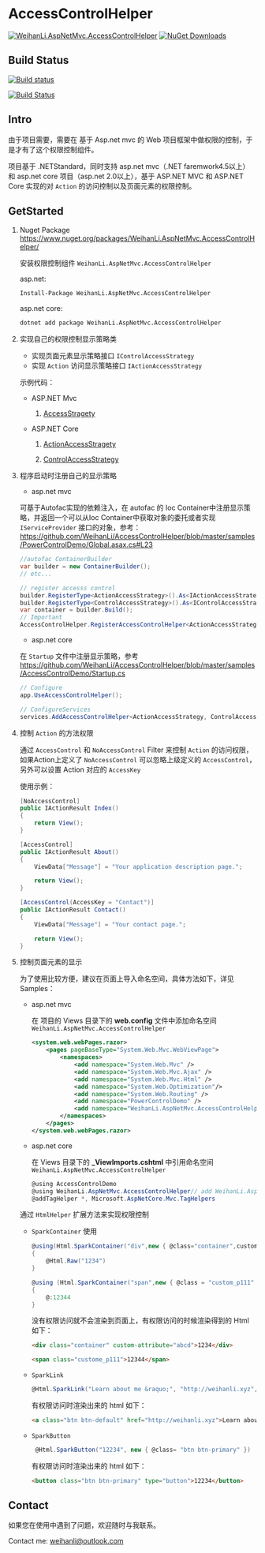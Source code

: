 # AccessControlHelper

[![WeihanLi.AspNetMvc.AccessControlHelper](https://img.shields.io/nuget/v/WeihanLi.AspNetMvc.AccessControlHelper.svg)](http://www.nuget.org/packages/WeihanLi.AspNetMvc.AccessControlHelper/)
[![NuGet Downloads](https://img.shields.io/nuget/dt/WeihanLi.AspNetMvc.AccessControlHelper.svg)](http://www.nuget.org/packages/WeihanLi.AspNetMvc.AccessControlHelper/)

## Build Status

[![Build status](https://ci.appveyor.com/api/projects/status/ht69a1o8b9ss9v8a?svg=true)](https://ci.appveyor.com/project/WeihanLi/accesscontroldemo)

[![Build Status](https://travis-ci.org/WeihanLi/AccessControlHelper.svg?branch=master)](https://travis-ci.org/WeihanLi/AccessControlHelper)

## Intro

由于项目需要，需要在 基于 Asp.net mvc 的 Web 项目框架中做权限的控制，于是才有了这个权限控制组件。

项目基于 .NETStandard，同时支持 asp.net mvc（.NET faremwork4.5以上） 和 asp.net core 项目（asp.net 2.0以上），基于 ASP.NET MVC 和 ASP.NET Core 实现的对 `Action` 的访问控制以及页面元素的权限控制。

## GetStarted

1. Nuget Package <https://www.nuget.org/packages/WeihanLi.AspNetMvc.AccessControlHelper/> 

   安装权限控制组件 `WeihanLi.AspNetMvc.AccessControlHelper` 

   asp.net:

   ``` bash
   Install-Package WeihanLi.AspNetMvc.AccessControlHelper
   ```

   asp.net core:

   ``` bash
   dotnet add package WeihanLi.AspNetMvc.AccessControlHelper
   ```

1. 实现自己的权限控制显示策略类

    - 实现页面元素显示策略接口 `IControlAccessStrategy`
    - 实现 `Action` 访问显示策略接口 `IActionAccessStrategy`

    示例代码：

    - ASP.NET Mvc

         1. [AccessStragety](https://github.com/WeihanLi/AccessControlHelper/blob/master/samples/PowerControlDemo/Helper/AccessStrategy.cs)

    - ASP.NET Core

        1. [ActionAccessStragety](https://github.com/WeihanLi/AccessControlHelper/blob/master/samples/AccessControlDemo/Services/ActionAccessStrategy.cs)

        1. [ControlAccessStrategy](https://github.com/WeihanLi/AccessControlHelper/blob/master/samples/AccessControlDemo/Services/ControlAccessStrategy.cs)

1. 程序启动时注册自己的显示策略

    - asp.net mvc

    可基于Autofac实现的依赖注入，在 autofac 的 Ioc Container中注册显示策略，并返回一个可以从Ioc Container中获取对象的委托或者实现 `IServiceProvider` 接口的对象，参考：<https://github.com/WeihanLi/AccessControlHelper/blob/master/samples/PowerControlDemo/Global.asax.cs#L23>

    ``` csharp
    //autofac ContainerBuilder
    var builder = new ContainerBuilder();
    // etc...

    // register accesss control
    builder.RegisterType<ActionAccessStrategy>().As<IActionAccessStrategy>();
    builder.RegisterType<ControlAccessStrategy>().As<IControlAccessStrategy>();
    var container = builder.Build();
    // Important
    AccessControlHelper.RegisterAccessControlHelper<ActionAccessStrategy, ControlAccessStrategy>(type => container.Resolve(type));
    ```

    - asp.net core

    在 `Startup` 文件中注册显示策略，参考<https://github.com/WeihanLi/AccessControlHelper/blob/master/samples/AccessControlDemo/Startup.cs>

    ``` csharp
    // Configure
    app.UseAccessControlHelper();

    // ConfigureServices
    services.AddAccessControlHelper<ActionAccessStrategy, ControlAccessStrategy>();
    ```

1. 控制 `Action` 的方法权限

    通过 `AccessControl` 和 `NoAccessControl` Filter 来控制 `Action` 的访问权限，如果Action上定义了 `NoAccessControl` 可以忽略上级定义的 `AccessControl`，另外可以设置 Action 对应的 `AccessKey`

    使用示例：
    ``` csharp
    [NoAccessControl]
    public IActionResult Index()
    {
        return View();
    }

    [AccessControl]
    public IActionResult About()
    {
        ViewData["Message"] = "Your application description page.";

        return View();
    }

    [AccessControl(AccessKey = "Contact")]
    public IActionResult Contact()
    {
        ViewData["Message"] = "Your contact page.";

        return View();
    }
    ```

1. 控制页面元素的显示

    为了使用比较方便，建议在页面上导入命名空间，具体方法如下，详见 Samples：

    - asp.net mvc

        在 项目的 Views 目录下的 **web.config** 文件中添加命名空间 `WeihanLi.AspNetMvc.AccessControlHelper`

        ``` xml
        <system.web.webPages.razor>
            <pages pageBaseType="System.Web.Mvc.WebViewPage">
                <namespaces>
                    <add namespace="System.Web.Mvc" />
                    <add namespace="System.Web.Mvc.Ajax" />
                    <add namespace="System.Web.Mvc.Html" />
                    <add namespace="System.Web.Optimization"/>
                    <add namespace="System.Web.Routing" />
                    <add namespace="PowerControlDemo" />
                    <add namespace="WeihanLi.AspNetMvc.AccessControlHelper" /><!-- add WeihanLi.AspNetMvc.AccessControlHelper-->
                </namespaces>
            </pages>
        </system.web.webPages.razor>
        ```

    - asp.net core

        在 Views 目录下的 **_ViewImports.cshtml** 中引用命名空间 `WeihanLi.AspNetMvc.AccessControlHelper`

        ``` csharp
        @using AccessControlDemo
        @using WeihanLi.AspNetMvc.AccessControlHelper// add WeihanLi.AspNetMvc.AccessControlHelper
        @addTagHelper *, Microsoft.AspNetCore.Mvc.TagHelpers
        ```

    通过 `HtmlHelper` 扩展方法来实现权限控制

    - `SparkContainer` 使用

       ``` csharp
       @using(Html.SparkContainer("div",new { @class="container",custom-attribute = "abcd" }))
       {
           @Html.Raw("1234")
       }

       @using (Html.SparkContainer("span",new { @class = "custom_p111" }, "F7A17FF9-3371-4667-B78E-BD11691CA852"))
       {
           @:12344
       }
       ```

       没有权限访问就不会渲染到页面上，有权限访问的时候渲染得到的 Html 如下：

       ``` html
       <div class="container" custom-attribute="abcd">1234</div>

       <span class="custome_p111">12344</span>
       ```

    - `SparkLink`

        ``` csharp
        @Html.SparkLink("Learn about me &raquo;", "http://weihanli.xyz",new { @class = "btn btn-default" })
        ```

        有权限访问时渲染出来的 html 如下：

        ``` html
        <a class="btn btn-default" href="http://weihanli.xyz">Learn about me »</a>
        ```

    - `SparkButton`

        ``` csharp
         @Html.SparkButton("12234", new { @class= "btn btn-primary" })
        ```

        有权限访问时渲染出来的 html 如下：

        ``` html
        <button class="btn btn-primary" type="button">12234</button>
        ```

## Contact

如果您在使用中遇到了问题，欢迎随时与我联系。

Contact me: <weihanli@outlook.com>
